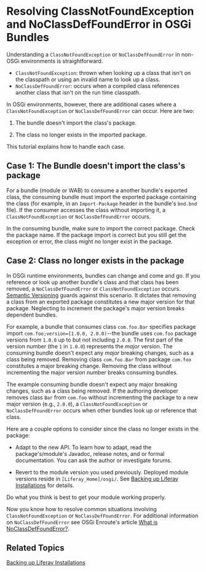 # Resolving ClassNotFoundException and NoClassDefFoundError in OSGi Bundles [](id=resolving-classnotfoundexception-and-noclassdeffounderror-in-osgi-bundles)

Understanding a `ClassNotFoundException` or `NoClassDefFoundError` in non-OSGi
environments is straightforward. 

-   `ClassNotFoundException`: thrown when looking up a class that isn't on the
    classpath or using an invalid name to look up a class.
-   `NoClassDefFoundError`: occurs when a compiled class references
    another class that isn't on the run time classpath.

In OSGi environments, however, there are additional cases where a
`ClassNotFoundException` or `NoClassDefFoundError` can occur. Here are two:

1.  The bundle doesn't import the class's package.

2.  The class no longer exists in the imported package.

This tutorial explains how to handle each case.

## Case 1: The Bundle doesn't import the class's package [](id=case-1-bundle-doesnt-import-the-class-package)

For a bundle (module or WAB) to consume a another bundle's exported class, the
consuming bundle must import the exported package containing the class (for
example, in an `Import-Package` header in the bundle's `bnd.bnd` file). If the
consumer accesses the class without importing it, a `ClassNotFoundException` or
`NoClassDefFoundError` occurs.

In the consuming bundle, make sure to import the correct package. Check the
package name. If the package import is correct but you still get the exception
or error, the class might no longer exist in the package.

## Case 2: Class no longer exists in the package [](id=case-2-class-no-longer-exists-in-the-package)

In OSGi runtime environments, bundles can change and come and go. If you
reference or look up another bundle's class and that class has been removed, a
`NoClassDefFoundError` or `ClassNotFoundException` occurs.
[Semantic Versioning](http://semver.org) guards against this scenario. It
dictates that removing a class from an exported package constitutes a new major
version for that package. Neglecting to increment the package's major version
breaks dependent bundles. 

For example, a bundle that consumes class `com.foo.Bar` specifies package import
`com.foo;version=[1.0.0, 2.0.0)`--the bundle uses `com.foo` package versions
from `1.0.0` up to but not including `2.0.0`. The first part of the version
number (the `1` in `1.0.0`) represents the *major* version. The consuming bundle
doesn't expect any *major* breaking changes, such as a class being removed.
Removing class `com.foo.Bar` from package `com.foo` constitutes a major breaking
change. Removing the class without incrementing the major version number breaks
consuming bundles. 

The example consuming bundle doesn't expect any major breaking changes, such as
a class being removed. If the authoring developer removes class `Bar` from
`com.foo` without incrementing the package to a new major version (e.g.,
`2.0.0`), a `ClassNotFoundException` or `NoClassDefFoundError` occurs when other
bundles look up or reference that class.

Here are a couple options to consider since the class no longer exists in the package:

-   Adapt to the new API. To learn how to adapt, read the package's/module's
    Javadoc, release notes, and or formal documentation. You can ask the author
    or investigate forums. 

-   Revert to the module version you used previously. Deployed module versions
    reside in `[Liferay_Home]/osgi/`. See
    [Backing up Liferay Installations](https://dev.liferay.com/discover/deployment/-/knowledge_base/7-0/backing-up-a-liferay-installation#backing-up-liferays-file-system)
    for details. 

Do what you think is best to get your module working properly. 

Now you know how to resolve common situations involving `ClassNotFoundException`
or `NoClassDefFoundError`. For additional information on `NoClassDefFoundError`
see OSGi Enroute's article
[What is NoClassDefFoundError?](http://enroute.osgi.org/faq/class-not-found-exception.html).

## Related Topics [](id=related-topics)

[Backing up Liferay Installations](https://dev.liferay.com/discover/deployment/-/knowledge_base/7-0/backing-up-a-liferay-installation)
